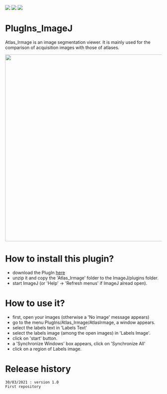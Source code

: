 [![](https://img.shields.io/badge/java-8-yellow.svg)](https://www.java.com/fr/download/)
[![](https://img.shields.io/badge/platform-Linux%2C%20OSX%2C%20Windows-orange.svg)](#)
[![](https://img.shields.io/badge/works%20with-ImageJ-1abc9c.svg)](https://imagej.nih.gov/ij/)

# PlugIns_ImageJ

Atlas_Irmage is an image segmentation viewer.
It is mainly used for the comparison of acquisition images with those of atlases.

<p align="center">
<img src="https://github.com/montigno/PlugIns_ImageJ/Screenshot.jpg" width="600">
</p>
	
# How to install this plugin?

- download the PlugIn [here](https://github.com/montigno/PlugIns_ImageJ/archive/refs/heads/main.zip)
- unzip it and copy the 'Atlas_Irmage' folder to the ImageJ/plugins folder.
- start ImageJ (or 'Help' -> 'Refresh menus' if ImageJ alread open).

# How to use it?

- first, open your images (otherwise a 'No image' message appears)
- go to the menu PlugIns/Atlas_Irmage/AtlasIrmage, a window appears.
- select the labels text in 'Labels Text'
- select the labels image (among the open images) in 'Labels Image'.
- click on 'start' button.
- a 'Synchronize Windows' box appears, click on 'Synchronize All'
- click on a region of Labels image.

# Release history

    30/03/2021 : version 1.0
	First repository

